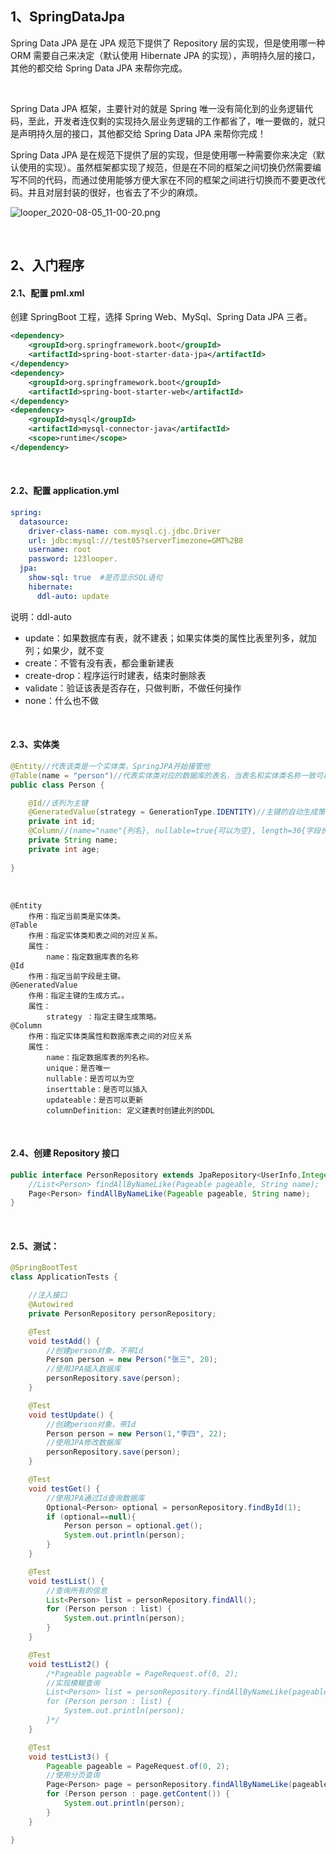## 1、SpringDataJpa

Spring Data JPA 是在 JPA 规范下提供了 Repository 层的实现，但是使用哪一种 ORM 需要自己来决定（默认使用 Hibernate JPA 的实现），声明持久层的接口，其他的都交给 Spring Data JPA 来帮你完成。

<br>

Spring Data JPA 框架，主要针对的就是 Spring 唯一没有简化到的业务逻辑代码，至此，开发者连仅剩的实现持久层业务逻辑的工作都省了，唯一要做的，就只是声明持久层的接口，其他都交给 Spring Data JPA 来帮你完成！

Spring Data JPA 是在规范下提供了层的实现，但是使用哪一种需要你来决定（默认使用的实现）。虽然框架都实现了规范，但是在不同的框架之间切换仍然需要编写不同的代码，而通过使用能够方便大家在不同的框架之间进行切换而不要更改代码。并且对层封装的很好，也省去了不少的麻烦。

![looper_2020-08-05_11-00-20.png](E:/1.soft/personalNotes/Spring/15-SpringCloud/image/looper_2020-08-05_11-00-20.png)

<br>

## 2、入门程序

#### 2.1、配置 pml.xml

创建 SpringBoot 工程，选择 Spring Web、MySql、Spring Data JPA 三者。

~~~xml
<dependency>
	<groupId>org.springframework.boot</groupId>
	<artifactId>spring-boot-starter-data-jpa</artifactId>
</dependency>
<dependency>
	<groupId>org.springframework.boot</groupId>
	<artifactId>spring-boot-starter-web</artifactId>
</dependency>
<dependency>
	<groupId>mysql</groupId>
	<artifactId>mysql-connector-java</artifactId>
	<scope>runtime</scope>
</dependency>
~~~

<br>

#### 2.2、配置 application.yml

~~~yml
spring:
  datasource:
    driver-class-name: com.mysql.cj.jdbc.Driver
    url: jdbc:mysql:///test05?serverTimezone=GMT%2B8
    username: root
    password: 123looper.
  jpa:
    show-sql: true  #是否显示SQL语句
    hibernate:
      ddl-auto: update
~~~

说明：ddl-auto

* update：如果数据库有表，就不建表；如果实体类的属性比表里列多，就加列；如果少，就不变
* create：不管有没有表，都会重新建表
* create-drop：程序运行时建表，结束时删除表
* validate：验证该表是否存在，只做判断，不做任何操作
* none：什么也不做

<br>

#### 2.3、实体类

~~~java
@Entity//代表该类是一个实体类，SpringJPA开始接管他
@Table(name = "person")//代表实体类对应的数据库的表名，当表名和实体类名称一致可以省略该注解
public class Person {

    @Id//该列为主键
    @GeneratedValue(strategy = GenerationType.IDENTITY)//主键的自动生成策略：mysql或者SQL server采用自动递增
    private int id;
    @Column//(name="name"{列名}, nullable=true{可以为空}, length=30{字段长度})该成员变量对应的数据库中该表的列
    private String name;
    private int age;
    
}
~~~

<br>

~~~
@Entity
    作用：指定当前类是实体类。
@Table
    作用：指定实体类和表之间的对应关系。
    属性：
        name：指定数据库表的名称
@Id
    作用：指定当前字段是主键。
@GeneratedValue
    作用：指定主键的生成方式。。
    属性：
        strategy ：指定主键生成策略。
@Column
    作用：指定实体类属性和数据库表之间的对应关系
    属性：
        name：指定数据库表的列名称。
        unique：是否唯一  
        nullable：是否可以为空  
        inserttable：是否可以插入  
        updateable：是否可以更新  
        columnDefinition: 定义建表时创建此列的DDL
~~~

<br>

#### 2.4、创建 Repository 接口

~~~java
public interface PersonRepository extends JpaRepository<UserInfo,Integer>{
    //List<Person> findAllByNameLike(Pageable pageable, String name);
    Page<Person> findAllByNameLike(Pageable pageable, String name);
}
~~~

<br>

#### 2.5、测试：

~~~java
@SpringBootTest
class ApplicationTests {

    //注入接口
    @Autowired
    private PersonRepository personRepository;

    @Test
    void testAdd() {
        //创建person对象，不带Id
        Person person = new Person("张三", 20);
        //使用JPA插入数据库
        personRepository.save(person);
    }

    @Test
    void testUpdate() {
        //创建person对象，带Id
        Person person = new Person(1,"李四", 22);
        //使用JPA修改数据库
        personRepository.save(person);
    }

    @Test
    void testGet() {
        //使用JPA通过Id查询数据库
        Optional<Person> optional = personRepository.findById(1);
        if (optional==null){
            Person person = optional.get();
            System.out.println(person);
        }
    }

    @Test
    void testList() {
        //查询所有的信息
        List<Person> list = personRepository.findAll();
        for (Person person : list) {
            System.out.println(person);
        }
    }

    @Test
    void testList2() {
        /*Pageable pageable = PageRequest.of(0, 2);
        //实现模糊查询
        List<Person> list = personRepository.findAllByNameLike(pageable,"%张三%");
        for (Person person : list) {
            System.out.println(person);
        }*/
    }

    @Test
    void testList3() {
        Pageable pageable = PageRequest.of(0, 2);
        //使用分页查询
        Page<Person> page = personRepository.findAllByNameLike(pageable,"%张三%");
        for (Person person : page.getContent()) {
            System.out.println(person);
        }
    }

}
~~~


